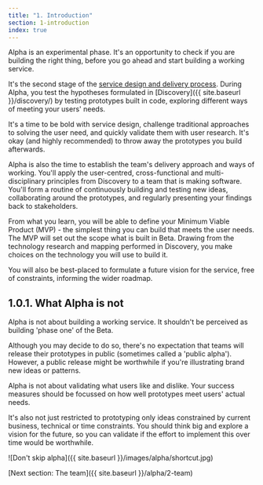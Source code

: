 ```yaml
---
title: "1. Introduction"
section: 1-introduction
index: true
---
```


Alpha is an experimental phase. It's an opportunity to check if you are building the right thing, before you go ahead and start building a working service.

It's the second stage of the [service design and delivery process](https://www.dto.gov.au/standard/service-design-and-delivery-process/). During Alpha, you test the hypotheses formulated in [Discovery]({{ site.baseurl }}/discovery/) by testing prototypes built in code, exploring different ways of meeting your users' needs.

It's a time to be bold with service design, challenge traditional approaches to solving the user need, and quickly validate them with user research. It's okay (and highly recommended) to throw away the prototypes you build afterwards.

Alpha is also the time to establish the team's delivery approach and ways of working. You'll apply the user-centred, cross-functional and multi-disciplinary principles from Discovery to a team that is making software. You'll form a routine of continuously building and testing new ideas, collaborating around the prototypes, and regularly presenting your findings back to stakeholders.

From what you learn, you will be able to define your Minimum Viable Product (MVP) - the simplest thing you can build that meets the user needs. The MVP will set out the scope what is built in Beta. Drawing from the technology research and mapping performed in Discovery, you make choices on the technology you will use to build it.

You will also be best-placed to formulate a future vision for the service, free of constraints, informing the wider roadmap.

## 1.0.1. What Alpha is not

Alpha is not about building a working service. It shouldn't be perceived as building 'phase one' of the Beta.

Although you may decide to do so, there's no expectation that teams will release their prototypes in public (sometimes called a 'public alpha'). However, a public release might be worthwhile if you're illustrating brand new ideas or patterns.

Alpha is not about validating what users like and dislike. Your success measures should be focussed on how well prototypes meet users' actual needs.

It's also not just restricted to prototyping only ideas constrained by current business, technical or time constraints. You should think big and explore a vision for the future, so you can validate if the effort to implement this over time would be worthwhile.

![Don't skip alpha]({{ site.baseurl }}/images/alpha/shortcut.jpg)

[Next section: The team]({{ site.baseurl }}/alpha/2-team)
